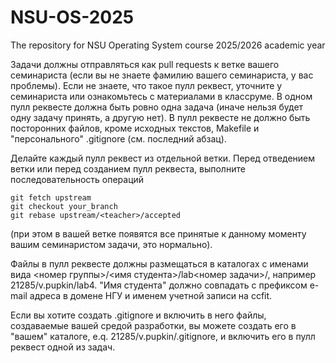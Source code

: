 # NSU-OS-2025
The repository for NSU Operating System course 2025/2026 academic year

Задачи должны отправляться как pull requests к ветке вашего семинариста (если вы не знаете фамилию вашего семинариста, у вас проблемы). Если не знаете, что такое пулл реквест, уточните у семинариста или ознакомьтесь с материалами в классруме. В одном пулл реквесте должна быть ровно одна задача (иначе нельзя будет одну задачу принять, а другую нет). В пулл реквесте не должно быть посторонних файлов, кроме исходных текстов, Makefile и "персонального" .gitignore (см. последний абзац).

Делайте каждый пулл реквест из отдельной ветки. Перед отведением ветки или перед созданием пулл реквеста, выполните последовательность операций 
```
git fetch upstream 
git checkout your_branch 
git rebase upstream/<teacher>/accepted 
```
(при этом в вашей ветке появятся все принятые к данному моменту вашим семинаристом задачи, это нормально).

Файлы в пулл реквесте должны размещаться в каталогах с именами вида <номер группы>/<имя студента>/lab<номер задачи>/, например 21285/v.pupkin/lab4. "Имя студента" должно совпадать с префиксом e-mail адреса в домене НГУ и именем учетной записи на ccfit.

Если вы хотите создать .gitignore и включить в него файлы, создаваемые вашей средой разработки, вы можете создать его в "вашем" каталоге, e.q. 21285/v.pupkin/.gitignore, и включить его в пулл реквест одной из задач.

